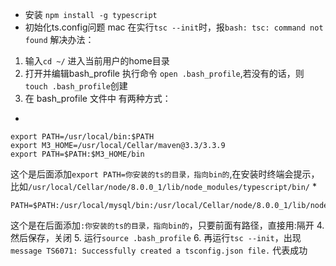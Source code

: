 * 安装
`npm install -g typescript`
* 初始化ts.config问题
mac 在实行`tsc --init`时，报`bash: tsc: command not found`
解决办法：
1. 输入`cd ~/` 进入当前用户的home目录
2. 打开并编辑bash_profile 执行命令
`open .bash_profile`,若没有的话，则`touch .bash_profile`创建
3. 在 bash_profile 文件中
有两种方式：
  * 
    
    export PATH=/usr/local/bin:$PATH
    export M3_HOME=/usr/local/Cellar/maven@3.3/3.3.9
    export PATH=$PATH:$M3_HOME/bin

这个是后面添加`export PATH=你安装的ts的目录，指向bin的`,在安装时终端会提示，比如`/usr/local/Cellar/node/8.0.0_1/lib/node_modules/typescript/bin/`
  * 

    PATH=$PATH:/usr/local/mysql/bin:/usr/local/Cellar/node/8.0.0_1/lib/node_modules/typescript/bin/

这个是在后面添加`:你安装的ts的目录，指向bin的`，只要前面有路径，直接用:隔开
4. 然后保存，关闭
5. 运行`source .bash_profile`
6. 再运行`tsc --init`，出现`message TS6071: Successfully created a tsconfig.json file.` 代表成功





